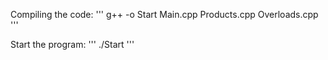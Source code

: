 Compiling the code:
'''
g++ -o Start Main.cpp Products.cpp Overloads.cpp
'''

Start the program:
'''
./Start
'''